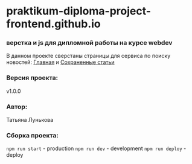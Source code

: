 # praktikum-diploma-project-frontend.github.io

### верстка и js для дипломной работы на курсе webdev
В данном проекте сверстаны страницы для сервиса по поиску новостей: 
[Главная](https://nightsonne.github.io/praktikum-diploma-project-frontend.github.io/index.html) и [Сохраненные статьи](https://nightsonne.github.io/praktikum-diploma-project-frontend.github.io/saved.html)

### Версия проекта:
v1.0.0

### Автор:
Татьяна Лунькова

### Сборка проекта:
`npm run start` - production
`npm run dev` - development
`npm run deploy` - deploy
